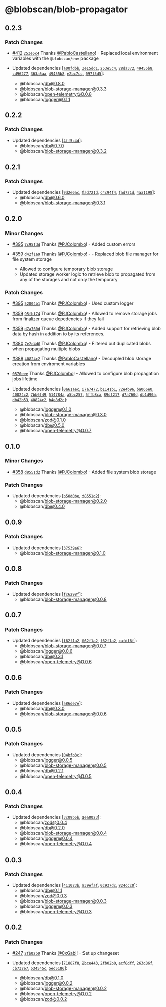 # @blobscan/blob-propagator

## 0.2.3

### Patch Changes

- [#412](https://github.com/Blobscan/blobscan/pull/412) [`253e5c4`](https://github.com/Blobscan/blobscan/commit/253e5c480f988993730b30197444a63c39fc9735) Thanks [@PabloCastellano](https://github.com/PabloCastellano)! - Replaced local environment variables with the `@blobscan/env` package

- Updated dependencies [[`a00fdbb`](https://github.com/Blobscan/blobscan/commit/a00fdbb08a5d17a07e7a4f759572fd598ccf7ce7), [`3e15dd1`](https://github.com/Blobscan/blobscan/commit/3e15dd1bc074cde951aedf307fdbdb668bcc081b), [`253e5c4`](https://github.com/Blobscan/blobscan/commit/253e5c480f988993730b30197444a63c39fc9735), [`28da372`](https://github.com/Blobscan/blobscan/commit/28da372f217ce44cb7e16cd02bcc02633576879a), [`49455b8`](https://github.com/Blobscan/blobscan/commit/49455b86282dac56692085751e28494773e274ae), [`cd96277`](https://github.com/Blobscan/blobscan/commit/cd96277acf3a2e25f6ca1332fc66283cfd95f673), [`363a5aa`](https://github.com/Blobscan/blobscan/commit/363a5aae45e087b8938325a472e2c1c1dcfde42d), [`49455b8`](https://github.com/Blobscan/blobscan/commit/49455b86282dac56692085751e28494773e274ae), [`e2bc7cc`](https://github.com/Blobscan/blobscan/commit/e2bc7ccb0cedf74fd1811f6ba76f672d67218e84), [`097f5d5`](https://github.com/Blobscan/blobscan/commit/097f5d5be60a2bfb82faf8731e1901144abf125a)]:
  - @blobscan/db@0.8.0
  - @blobscan/blob-storage-manager@0.3.3
  - @blobscan/open-telemetry@0.0.8
  - @blobscan/logger@0.1.1

## 0.2.2

### Patch Changes

- Updated dependencies [[`4ff5c4d`](https://github.com/Blobscan/blobscan/commit/4ff5c4d720463fd607a32fe35466a3e0dad045f9)]:
  - @blobscan/db@0.7.0
  - @blobscan/blob-storage-manager@0.3.2

## 0.2.1

### Patch Changes

- Updated dependencies [[`9d2e6ac`](https://github.com/Blobscan/blobscan/commit/9d2e6aca545a3dde9be5742afbe71b12d675420c), [`fad721d`](https://github.com/Blobscan/blobscan/commit/fad721de28cb131ed988a1f2333d7b35e8261df2), [`c4c94f4`](https://github.com/Blobscan/blobscan/commit/c4c94f453146beefe853dfedf8681db472155c34), [`fad721d`](https://github.com/Blobscan/blobscan/commit/fad721de28cb131ed988a1f2333d7b35e8261df2), [`4aa1198`](https://github.com/Blobscan/blobscan/commit/4aa1198d2f3d4387f9cabb2b791a7a2b8b863938)]:
  - @blobscan/db@0.6.0
  - @blobscan/blob-storage-manager@0.3.1

## 0.2.0

### Minor Changes

- [#395](https://github.com/Blobscan/blobscan/pull/395) [`7c95fdd`](https://github.com/Blobscan/blobscan/commit/7c95fddb50e4939844a933ded836916792e07323) Thanks [@PJColombo](https://github.com/PJColombo)! - Added custom errors

- [#359](https://github.com/Blobscan/blobscan/pull/359) [`d42f1a9`](https://github.com/Blobscan/blobscan/commit/d42f1a9e7dffc5a204c067251947db25cdbc3cf1) Thanks [@PJColombo](https://github.com/PJColombo)! - - Replaced blob file manager for file system storage
  - Allowed to configure temporary blob storage
  - Updated storage worker logic to retrieve blob to propagated from any of the storages and not only the temporary

### Patch Changes

- [#395](https://github.com/Blobscan/blobscan/pull/395) [`52804b1`](https://github.com/Blobscan/blobscan/commit/52804b1a71c645242719230b3d68240b6a30687a) Thanks [@PJColombo](https://github.com/PJColombo)! - Used custom logger

- [#359](https://github.com/Blobscan/blobscan/pull/359) [`95fbf74`](https://github.com/Blobscan/blobscan/commit/95fbf7471f5e5cacec7513f0736a70a18f971ce1) Thanks [@PJColombo](https://github.com/PJColombo)! - Allowed to remove storage jobs from finalizer queue depedencies if they fail

- [#359](https://github.com/Blobscan/blobscan/pull/359) [`d7a760d`](https://github.com/Blobscan/blobscan/commit/d7a760da302ce01f1f6f1072d98a10cc100dc1f5) Thanks [@PJColombo](https://github.com/PJColombo)! - Added support for retrieving blob data by hash in addition to by its references.

- [#380](https://github.com/Blobscan/blobscan/pull/380) [`7e2d4d0`](https://github.com/Blobscan/blobscan/commit/7e2d4d0f601127c00ade2f01e4936579463230fd) Thanks [@PJColombo](https://github.com/PJColombo)! - Filtered out duplicated blobs when propagating multiple blobs

- [#388](https://github.com/Blobscan/blobscan/pull/388) [`40824c2`](https://github.com/Blobscan/blobscan/commit/40824c26f6d8a360592c812bd1afe505d9fc4f6d) Thanks [@PabloCastellano](https://github.com/PabloCastellano)! - Decoupled blob storage creation from enviroment variables

- [`0570eee`](https://github.com/Blobscan/blobscan/commit/0570eee9a4d30f5c07cef177ba79cd1798992761) Thanks [@PJColombo](https://github.com/PJColombo)! - Allowed to configure blob propagation jobs lifetime

- Updated dependencies [[`0a61aec`](https://github.com/Blobscan/blobscan/commit/0a61aec545fa1b3b7a44b2a7c9e9a8e8250c1362), [`67a7472`](https://github.com/Blobscan/blobscan/commit/67a7472e14e4488a9425016e11fd52f963b570ef), [`b1141b1`](https://github.com/Blobscan/blobscan/commit/b1141b1ca369ee8c3d02c4cb3dd4e47ebca08120), [`72e4b96`](https://github.com/Blobscan/blobscan/commit/72e4b963e2e735156032467554e6cc3cd311097e), [`ba066e0`](https://github.com/Blobscan/blobscan/commit/ba066e0db6b19ae1056ecc17c3b42acc64627a7f), [`40824c2`](https://github.com/Blobscan/blobscan/commit/40824c26f6d8a360592c812bd1afe505d9fc4f6d), [`7bb6f49`](https://github.com/Blobscan/blobscan/commit/7bb6f4912c89d0dd436e325677c801200e32edba), [`514784a`](https://github.com/Blobscan/blobscan/commit/514784a743937dc2d1af1ed533e90fef3b3aa057), [`a5bc257`](https://github.com/Blobscan/blobscan/commit/a5bc257090fd6c832b3379b56281c82db5936a01), [`5ffb8ca`](https://github.com/Blobscan/blobscan/commit/5ffb8ca355bfcd02393a3b40e89b9d7a1a5a05e8), [`89df217`](https://github.com/Blobscan/blobscan/commit/89df217e817727a710a7c3217ad7be4750de93ce), [`d7a760d`](https://github.com/Blobscan/blobscan/commit/d7a760da302ce01f1f6f1072d98a10cc100dc1f5), [`db1d90a`](https://github.com/Blobscan/blobscan/commit/db1d90a95ebd633620c667d96c42a6a2ea6ef814), [`db42b53`](https://github.com/Blobscan/blobscan/commit/db42b539582d2b9a19339bd3b9b610d5d90b71b9), [`40824c2`](https://github.com/Blobscan/blobscan/commit/40824c26f6d8a360592c812bd1afe505d9fc4f6d), [`b4e8d2c`](https://github.com/Blobscan/blobscan/commit/b4e8d2cd63d4f2b307f21848c23da14acc265ab0)]:
  - @blobscan/logger@0.1.0
  - @blobscan/blob-storage-manager@0.3.0
  - @blobscan/zod@0.1.0
  - @blobscan/db@0.5.0
  - @blobscan/open-telemetry@0.0.7

## 0.1.0

### Minor Changes

- [#358](https://github.com/Blobscan/blobscan/pull/358) [`d8551d2`](https://github.com/Blobscan/blobscan/commit/d8551d2eeea50fde3c6fbc4f4773c59be89a44a8) Thanks [@PJColombo](https://github.com/PJColombo)! - Added file system blob storage

### Patch Changes

- Updated dependencies [[`b50d0be`](https://github.com/Blobscan/blobscan/commit/b50d0be3ca660eb8d0c46df2e6f3b9d5d212b4b4), [`d8551d2`](https://github.com/Blobscan/blobscan/commit/d8551d2eeea50fde3c6fbc4f4773c59be89a44a8)]:
  - @blobscan/blob-storage-manager@0.2.0
  - @blobscan/db@0.4.0

## 0.0.9

### Patch Changes

- Updated dependencies [[`37539a6`](https://github.com/Blobscan/blobscan/commit/37539a6881e1cffe2cd3e7ef6f1686e6d6f39bd7)]:
  - @blobscan/blob-storage-manager@0.1.0

## 0.0.8

### Patch Changes

- Updated dependencies [[`fc6298f`](https://github.com/Blobscan/blobscan/commit/fc6298fcbdc17b89bd0289ddd1f8d252870cd402)]:
  - @blobscan/blob-storage-manager@0.0.8

## 0.0.7

### Patch Changes

- Updated dependencies [[`f62f1a2`](https://github.com/Blobscan/blobscan/commit/f62f1a2757d4209e7459ce18c4b7ea132258dbe5), [`f62f1a2`](https://github.com/Blobscan/blobscan/commit/f62f1a2757d4209e7459ce18c4b7ea132258dbe5), [`f62f1a2`](https://github.com/Blobscan/blobscan/commit/f62f1a2757d4209e7459ce18c4b7ea132258dbe5), [`cafdf6f`](https://github.com/Blobscan/blobscan/commit/cafdf6f5421f50ae0b88ea2563933f14e3db9d76)]:
  - @blobscan/blob-storage-manager@0.0.7
  - @blobscan/logger@0.0.6
  - @blobscan/db@0.3.1
  - @blobscan/open-telemetry@0.0.6

## 0.0.6

### Patch Changes

- Updated dependencies [[`a86de7e`](https://github.com/Blobscan/blobscan/commit/a86de7e6a242a7fda0b59a4f214a74a6fdf20167)]:
  - @blobscan/db@0.3.0
  - @blobscan/blob-storage-manager@0.0.6

## 0.0.5

### Patch Changes

- Updated dependencies [[`04bfb3c`](https://github.com/Blobscan/blobscan/commit/04bfb3cc78ce76f5e08cca1063f33bd6714b7096)]:
  - @blobscan/logger@0.0.5
  - @blobscan/blob-storage-manager@0.0.5
  - @blobscan/db@0.2.1
  - @blobscan/open-telemetry@0.0.5

## 0.0.4

### Patch Changes

- Updated dependencies [[`3c09b5b`](https://github.com/Blobscan/blobscan/commit/3c09b5bf8ea854f30a6675b022a87b1a04960bf6), [`1ea0023`](https://github.com/Blobscan/blobscan/commit/1ea0023cdfdba270d0cadb307f8799baa75af414)]:
  - @blobscan/zod@0.0.4
  - @blobscan/db@0.2.0
  - @blobscan/blob-storage-manager@0.0.4
  - @blobscan/logger@0.0.4
  - @blobscan/open-telemetry@0.0.4

## 0.0.3

### Patch Changes

- Updated dependencies [[`411023b`](https://github.com/Blobscan/blobscan/commit/411023b92abe25f21e06e4084faca43cde0f41c3), [`a39efaf`](https://github.com/Blobscan/blobscan/commit/a39efafec2732d0ceced9f97fc0d538cf7b0c922), [`0c937dc`](https://github.com/Blobscan/blobscan/commit/0c937dc29f1fec3e9390179f0ae37559ba5ce6c3), [`824ccc0`](https://github.com/Blobscan/blobscan/commit/824ccc01ef8c533dcf5ed8d9cd1b5f9ce30ed145)]:
  - @blobscan/db@0.1.1
  - @blobscan/zod@0.0.3
  - @blobscan/blob-storage-manager@0.0.3
  - @blobscan/logger@0.0.3
  - @blobscan/open-telemetry@0.0.3

## 0.0.2

### Patch Changes

- [#247](https://github.com/Blobscan/blobscan/pull/247) [`2fb02b0`](https://github.com/Blobscan/blobscan/commit/2fb02b0268e1fcafc10abefb079d822845392d73) Thanks [@0xGabi](https://github.com/0xGabi)! - Set up changeset

- Updated dependencies [[`71887f8`](https://github.com/Blobscan/blobscan/commit/71887f8dc09b45b0cb0748c0d6e8ddce2662f34d), [`2bce443`](https://github.com/Blobscan/blobscan/commit/2bce443401b1875df40298ebd957f86a92539397), [`2fb02b0`](https://github.com/Blobscan/blobscan/commit/2fb02b0268e1fcafc10abefb079d822845392d73), [`acf8dff`](https://github.com/Blobscan/blobscan/commit/acf8dff07d62a33d5dfa3789fd1f4e2aa3e968a3), [`263d86f`](https://github.com/Blobscan/blobscan/commit/263d86ff5e35f7cf9d5bf18f6b745f8dd6249e62), [`cb732e7`](https://github.com/Blobscan/blobscan/commit/cb732e7febcbc05bdec2221fec1213bcb8172717), [`534545c`](https://github.com/Blobscan/blobscan/commit/534545c321e716d24f2d73d89660271610189a8a), [`5ed5186`](https://github.com/Blobscan/blobscan/commit/5ed51867d5b01b0572bfa69f3211a5b5bfaf254e)]:
  - @blobscan/db@0.1.0
  - @blobscan/logger@0.0.2
  - @blobscan/blob-storage-manager@0.0.2
  - @blobscan/open-telemetry@0.0.2
  - @blobscan/zod@0.0.2
